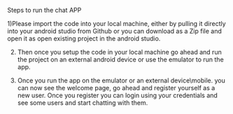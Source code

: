 Steps to run the chat APP

1)Please import the code into your local machine,
 either by pulling it directly into your android studio from Github
 or you can download as a Zip file and open it as open existing project in the android studio.

2) Then once you setup the code in your local machine go ahead and run the project on an external android device or 
    use the emulator to run the app.

3) Once you run the app on the emulator or an external device\mobile.
   you can now see the welcome page, go ahead and register yourself as a new user.
   Once you register you can login using your credentials and see some users and start chatting with them.

